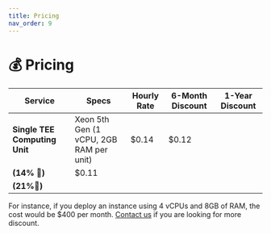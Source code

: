 ```yaml
---
title: Pricing
nav_order: 9
---
```


# 💰 Pricing

| **Service** | **Specs** | **Hourly Rate** | **6-Month Discount** | **1-Year Discount** |
| --- | --- | --- | --- | --- |
| **Single TEE Computing Unit** | Xeon 5th Gen (1 vCPU, 2GB RAM per unit) | $0.14 | $0.12
**(14% 🔻)** | $0.11
**(21%🔻)** |

For instance, if you deploy an instance using 4 vCPUs and 8GB of RAM, the cost would be $400 per month. [Contact us](https://calendar.app.google/MhCJ6jTNuk3tomcH6) if you are looking for more discount.
